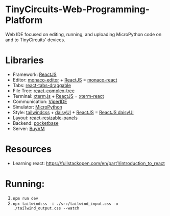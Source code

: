 # TinyCircuits-Web-Programming-Platform
Web IDE focused on editing, running, and uploading MicroPython code on and to TinyCircuits' devices.


# Libraries
* Framework: [ReactJS](https://react.dev/)
* Editor: [monaco-editor](https://github.com/microsoft/monaco-editor) + [ReactJS](https://react.dev/) = [monaco-react](https://github.com/suren-atoyan/monaco-react)
* Tabs: [react-tabs-draggable](https://github.com/uiwjs/react-tabs-draggable)
* File Tree: [react-complex-tree](https://github.com/lukasbach/react-complex-tree)
* Terminal: [xterm.js](https://github.com/xtermjs/xterm.js) + [ReactJS](https://react.dev/) = [xterm-react](https://github.com/PabloLION/xterm-react)
* Communication: [ViperIDE](https://github.com/vshymanskyy/ViperIDE/blob/main/src/transports.js)
* Simulator: [MicroPython](https://github.com/micropython/micropython)
* Style: [tailwindcss](https://github.com/tailwindlabs/tailwindcss) + [daisyUI](https://github.com/saadeghi/daisyui) + [ReactJS](https://react.dev/) = [ReactJS daisyUI](https://react.daisyui.com/?path=/docs/welcome--docs)
* Layout: [react-resizable-panels](https://github.com/bvaughn/react-resizable-panels)
* Backend: [pocketbase](https://pocketbase.io/)
* Server: [BuyVM](https://buyvm.net/)


# Resources
* Learning react: https://fullstackopen.com/en/part1/introduction_to_react


# Running:
1. `npm run dev`
2. `npx tailwindcss -i ./src/tailwind_input.css -o ./tailwind_output.css --watch`